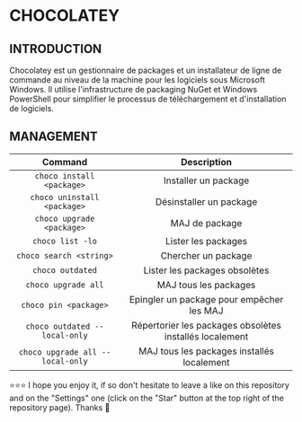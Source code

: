 # CHOCOLATEY

## INTRODUCTION
Chocolatey est un gestionnaire de packages et un installateur de ligne de commande au niveau de la machine pour les logiciels sous Microsoft Windows. Il utilise l'infrastructure de packaging NuGet et Windows PowerShell pour simplifier le processus de téléchargement et d'installation de logiciels.

## MANAGEMENT
| Command | Description |
| :---: | :---: |
| `choco install <package>` | Installer un package |
| `choco uninstall <package>` | Désinstaller un package |
| `choco upgrade <package>` | MAJ de package |
| `choco list -lo` | Lister les packages |
| `choco search <string>` | Chercher un package |
| `choco outdated` | Lister les packages obsolètes |
| `choco upgrade all` | MAJ tous les packages |
| `choco pin <package>` | Epingler un package pour empêcher les MAJ |
| `choco outdated --local-only` | Répertorier les packages obsolètes installés localement |
| `choco upgrade all --local-only` | MAJ tous les packages installés localement |

⭐⭐⭐ I hope you enjoy it, if so don't hesitate to leave a like on this repository and on the "Settings" one (click on the "Star" button at the top right of the repository page). Thanks 🤗
